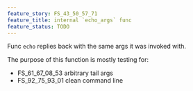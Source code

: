 ```yaml
---
feature_story: FS_43_50_57_71
feature_title: internal `echo_args` func
feature_status: TODO
---
```


Func `echo` replies back with the same args it was invoked with.

The purpose of this function is mostly testing for:
*   FS_61_67_08_53 arbitrary tail args
*   FS_92_75_93_01 clean command line
